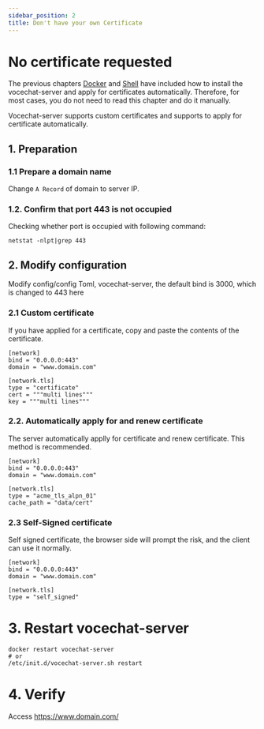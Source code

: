 ```yaml
---
sidebar_position: 2
title: Don't have your own Certificate
---
```


# No certificate requested

The previous chapters [Docker](/install/install-by-docker) and [Shell](/install/install-by-shell)
have included how to install the vocechat-server and apply for certificates automatically.
Therefore, for most cases, you do not need to read this chapter and do it manually.

Vocechat-server supports custom certificates and supports to apply for certificate automatically.

## 1. Preparation

### 1.1 Prepare a domain name

Change `A Record` of domain to server IP.

### 1.2. Confirm that port 443 is not occupied

Checking whether port is occupied with following command:

```shell
netstat -nlpt|grep 443
```

## 2. Modify configuration

Modify config/config Toml, vocechat-server, the default bind is 3000, which is changed to 443 here

### 2.1 Custom certificate

If you have applied for a certificate, copy and paste the contents of the certificate.

```shell
[network]
bind = "0.0.0.0:443"
domain = "www.domain.com"

[network.tls]
type = "certificate"
cert = """multi lines"""
key = """multi lines"""
```

### 2.2. Automatically apply for and renew certificate

The server automatically applly for certificate and renew certificate. This method is recommended.

```shell
[network]
bind = "0.0.0.0:443"
domain = "www.domain.com"

[network.tls]
type = "acme_tls_alpn_01"
cache_path = "data/cert"
```

### 2.3 Self-Signed certificate

Self signed certificate, the browser side will prompt the risk, and the client can use it normally.

```shell
[network]
bind = "0.0.0.0:443"
domain = "www.domain.com"

[network.tls]
type = "self_signed"
```

# 3. Restart vocechat-server

```shell
docker restart vocechat-server
# or
/etc/init.d/vocechat-server.sh restart
```

# 4. Verify

Access https://www.domain.com/
